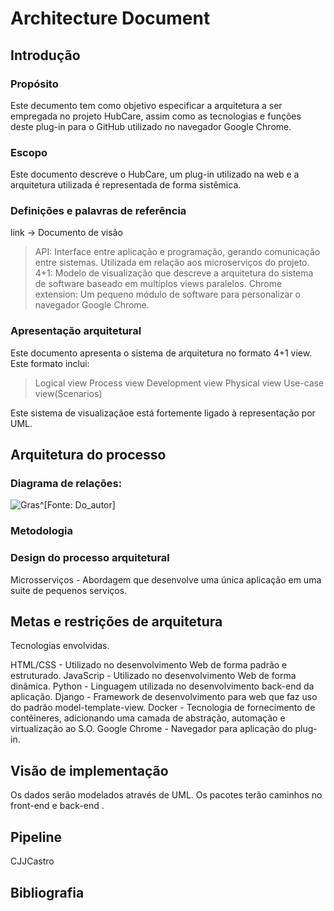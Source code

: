 # Architecture Document

## Introdução

### Propósito
Este decumento tem como objetivo especificar a arquitetura a ser empregada no projeto HubCare, assim como as tecnologias e
funções deste plug-in para o GitHub utilizado no navegador Google Chrome.

### Escopo
Este documento descreve o HubCare, um plug-in utilizado na web e a arquitetura utilizada é representada de forma sistêmica.

### Definições e palavras de referência
link -> Documento de visão

>API: Interface entre aplicação e programação, gerando comunicação entre sistemas. Utilizada em relação aos microserviços do projeto.
>4+1: Modelo de visualização que descreve a arquitetura do sistema de software baseado em multíplos views paralelos.
>Chrome extension: Um pequeno módulo de software para personalizar o navegador Google Chrome.

### Apresentação arquitetural
Este documento apresenta o sistema de arquitetura no formato 4+1 view. Este formato inclui:
>Logical view
>Process view
>Development view
>Physical view
>Use-case view(Scenarios) 

Este sistema de visualizaçãoe está fortemente ligado à representação por UML.

## Arquitetura do processo

### Diagrama de relações:

![Gras^[Fonte: Do_autor]](images/Gras.png)

### Metodologia

### Design do processo arquitetural
Microsserviços - Abordagem que desenvolve uma única aplicação em uma suite de pequenos serviços.

## Metas e restrições de arquitetura
Tecnologias envolvidas.

HTML/CSS - Utilizado no desenvolvimento Web de forma padrão e estruturado.
JavaScrip - Utilizado no desenvolvimento Web de forma dinâmica.
Python - Linguagem utilizada no desenvolvimento back-end da aplicação.
Django - Framework de desenvolvimento para web que faz uso do padrão model-template-view.
Docker - Tecnologia de fornecimento de contêineres, adicionando uma camada de abstração, automação e virtualização ao S.O.
Google Chrome - Navegador para aplicação do plug-in.

## Visão de implementação
Os dados serão modelados através de UML.
Os pacotes terão caminhos no front-end e back-end .

## Pipeline
CJJCastro

## Bibliografia
